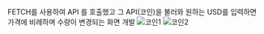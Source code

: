 FETCH를 사용하여 API 를 호출했고 그 API(코인)을 불러와 원하는 USD를 입력하면 가격에 비례하며 수량이 변경되는 화면 개발
![코인1](https://user-images.githubusercontent.com/86703459/180727400-6667e0c9-18f1-44c6-9ee8-89cf7b96f310.PNG)
![코인2](https://user-images.githubusercontent.com/86703459/180727409-0ebf84af-b5fc-468b-b98e-87b1eb481425.PNG)
